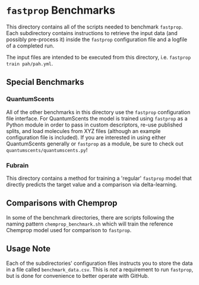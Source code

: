 # `fastprop` Benchmarks

This directory contains all of the scripts needed to benchmark `fastprop`.
Each subdirectory contains instructions to retrieve the input data (and possibly pre-process it) inside the `fastprop` configuration file and a logfile of a completed run.

The input files are intended to be executed from this directory, i.e. `fastprop train pah/pah.yml`.

## Special Benchmarks
### QuantumScents
All of the other benchmarks in this directory use the `fastprop` configuration file interface.
For QuantumScents the model is trained using `fastprop` as a Python module in order to pass in custom descriptors, re-use published splits, and load molecules from XYZ files (although an example configuration file is included).
If you are interested in using either QuantumScents generally or `fastprop` as a module, be sure to check out `quantumscents/quantumscents.py`!

### Fubrain
This directory contains a method for training a 'regular' `fastprop` model that directly predicts the target value and a comparison via delta-learning.

## Comparisons with Chemprop
In some of the benchmark directories, there are scripts following the naming pattern `chemprop_benchmark.sh` which will train the reference Chemprop model used for comparison to `fastprop`.

## Usage Note
Each of the subdirectories' configuration files instructs you to store the data in a file called `benchmark_data.csv`.
This is _not_ a requirement to run `fastprop`, but is done for convenience to better operate with GitHub.
